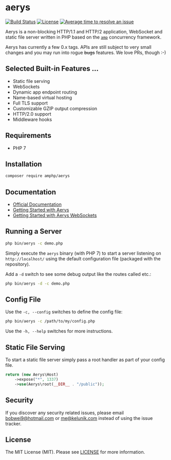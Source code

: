 # aerys

[![Build Status](https://travis-ci.org/amphp/aerys.svg?branch=master)](https://travis-ci.org/amphp/aerys)
[![License](https://img.shields.io/badge/license-MIT-blue.svg)](https://github.com/amphp/aerys/blob/master/LICENSE)
[![Average time to resolve an issue](http://isitmaintained.com/badge/resolution/amphp/aerys.svg)](http://isitmaintained.com/project/amphp/aerys "Average time to resolve an issue")

Aerys is a non-blocking HTTP/1.1 and HTTP/2 application, WebSocket and static file server written in PHP based on the [`amp`](https://github.com/amphp/amp) concurrency framework.

Aerys has currently a few 0.x tags. APIs are still subject to very small changes and you may run into rogue ~~bugs~~ features. We love PRs, though :-)

## Selected Built-in Features ...

- Static file serving
- WebSockets
- Dynamic app endpoint routing
- Name-based virtual hosting
- Full TLS support
- Customizable GZIP output compression
- HTTP/2.0 support
- Middleware hooks

## Requirements

- PHP 7

## Installation

```bash
composer require amphp/aerys
```

## Documentation

- [Official Documentation](http://amphp.org/aerys/)
- [Getting Started with Aerys](http://blog.kelunik.com/2015/10/21/getting-started-with-aerys.html)
- [Getting Started with Aerys WebSockets](http://blog.kelunik.com/2015/10/20/getting-started-with-aerys-websockets.html)

## Running a Server

```bash
php bin/aerys -c demo.php
```

Simply execute the `aerys` binary (with PHP 7) to start a server listening on `http://localhost/` using
the default configuration file (packaged with the repository).

Add a `-d` switch to see some debug output like the routes called etc.:

```bash
php bin/aerys -d -c demo.php
```

## Config File

Use the `-c, --config` switches to define the config file:

```bash
php bin/aerys -c /path/to/my/config.php
```

Use the `-h, --help` switches for more instructions.

## Static File Serving

To start a static file server simply pass a root handler as part of your config file.

```php
return (new Aerys\Host)
    ->expose("*", 1337)
    ->use(Aerys\root(__DIR__ . "/public"));
```

## Security

If you discover any security related issues, please email bobwei9@hotmail.com or me@kelunik.com instead of using the issue tracker.

## License

The MIT License (MIT). Please see [LICENSE](./LICENSE) for more information.

